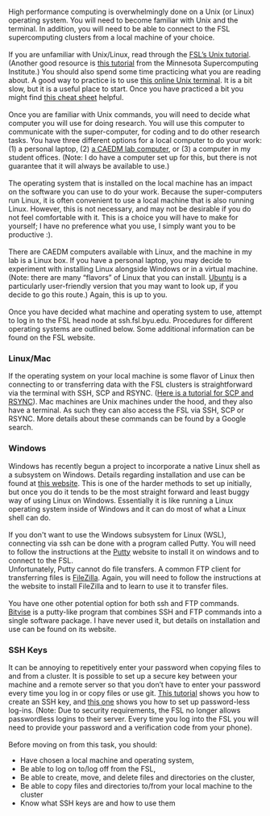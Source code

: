 High performance computing is overwhelmingly done on a Unix (or Linux) operating system. You will need to become familiar with Unix and the terminal. In addition, you will need to be able to connect to the FSL supercomputing clusters from a local machine of your choice.  
\
If you are unfamiliar with Unix/Linux, read through the [FSL’s Unix tutorial](https://marylou.byu.edu/documentation/unix-tutorial/). (Another good resource is [this tutorial](https://www.msi.umn.edu/sites/default/files/Intro_to_Linux_Fall2015_0.pdf) from the Minnesota Supercomputing Institute.) You should also spend some time practicing what you are reading about. A good way to practice is to use [this online Unix terminal](https://www.tutorialspoint.com/unix_terminal_online.php). It is a bit slow, but it is a useful place to start. Once you have practiced a bit you might find [this cheat sheet](https://files.fosswire.com/2007/08/fwunixref.pdf) helpful.  
\
Once you are familiar with Unix commands, you will need to decide what computer you will use for doing research. You will use this computer to communicate with the super-computer, for coding and to do other research tasks. You have three different options for a local computer to do your work: (1) a personal laptop, (2) [a CAEDM lab computer](https://caedm.et.byu.edu/wiki/index.php/CAEDM_Labs#Lab_Locations), or (3) a computer in my student offices. (Note: I do have a computer set up for this, but there is not guarantee that it will always be available to use.)  
\
The operating system that is installed on the local machine has an impact on the software you can use to do your work. Because the super-computers run Linux, it is often convenient to use a local machine that is also running Linux. However, this is not necessary, and may not be desirable if you do not feel comfortable with it. This is a choice you will have to make for yourself; I have no preference what you use, I simply want you to be productive :).  
\
There are CAEDM computers available with Linux, and the machine in my lab is a Linux box. If you have a personal laptop, you may decide to experiment with installing Linux alongside Windows or in a virtual machine. (Note: there are many “flavors” of Linux that you can install. [Ubuntu](https://www.ubuntu.com/desktop) is a particularly user-friendly version that you may want to look up, if you decide to go this route.) Again, this is up to you.  
\
Once you have decided what machine and operating system to use, attempt to log in to the FSL head node at ssh.fsl.byu.edu. Procedures for different operating systems are outlined below. Some additional information can be found on the FSL website.  

### Linux/Mac
If the operating system on your local machine is some flavor of Linux then connecting to or transferring data with the FSL clusters is straightforward via the terminal with SSH, SCP and RSYNC. ([Here is a tutorial for SCP and RSYNC](https://linuxtechlab.com/files-transfer-scp-rsync-commands/)). Mac machines are Unix machines under the hood, and they also have a terminal. As such they can also access the FSL via SSH, SCP or RSYNC. More details about these commands can be found by a Google search.  
### Windows  
Windows has recently begun a project to incorporate a native Linux shell as a subsystem on Windows. Details regarding installation and use can be found at [this website](https://msdn.microsoft.com/en-us/commandline/wsl/about). This is one of the harder methods to set up initially, but once you do it tends to be the most straight forward and least buggy way of using Linux on Windows. Essentially it is like running a Linux operating system inside of Windows and it can do most of what a Linux shell can do.  
\
If you don't want to use the Windows subsystem for Linux (WSL), connecting via ssh can be done with a program called Putty. You will need to follow the instructions at the [Putty](http://www.putty.org/) website to install it on windows and to connect to the FSL.  
Unfortunately, Putty cannot do file transfers. A common FTP client for transferring files is [FileZilla](https://filezilla-project.org/). Again, you will need to follow the instructions at the website to install FileZilla and to learn to use it to transfer files.  
\
You have one other potential option for both ssh and FTP commands. [Bitvise](https://www.bitvise.com/index) is a putty-like program that combines SSH and FTP commands into a single software package. I have never used it, but details on installation and use can be found on its website.  
### SSH Keys
It can be annoying to repetitively enter your password when copying files to and from a cluster. It is possible to set up a secure key between your machine and a remote server so that you don’t have to enter your password every time you log in or copy files or use git. [This tutorial](https://confluence.atlassian.com/bitbucketserver/creating-ssh-keys-776639788.html) shows you how to create an SSH key, and [this one](https://www.cyberciti.biz/faq/how-to-set-up-ssh-keys-on-linux-unix/) shows you how to set up password-less log-ins. (Note: Due to security requirements, the FSL no longer allows passwordless logins to their server. Every time you log into the FSL you will need to provide your password and a verification code from your phone).  
\
Before moving on from this task, you should:
* Have chosen a local machine and operating system,
* Be able to log on to/log off from the FSL,
* Be able to create, move, and delete files and directories on the cluster,
* Be able to copy files and directories to/from your local machine to the cluster
* Know what SSH keys are and how to use them
